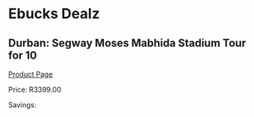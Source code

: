 
# Ebucks Dealz
## Durban: Segway Moses Mabhida Stadium Tour for 10
[Product Page](https://www.ebucks.com/web/shop/productSelected.do?prodId=515231724&catId=322194367)

Price: R3399.00

Savings: 


	
